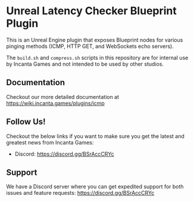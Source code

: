 # Unreal Latency Checker Blueprint Plugin

This is an Unreal Engine plugin that exposes Blueprint nodes for various pinging methods (ICMP, HTTP GET, and WebSockets echo servers).

The `build.sh` and `compress.sh` scripts in this repository are for internal use by Incanta Games and not intended to be used by other studios.

## Documentation

Checkout our more detailed documentation at https://wiki.incanta.games/plugins/icmp

## Follow Us!

Checkout the below links if you want to make sure you get the latest and greatest news from Incanta Games:
- Discord: https://discord.gg/BSrAccCRYc

## Support

We have a Discord server where you can get expedited support for both issues and feature requests: https://discord.gg/BSrAccCRYc
